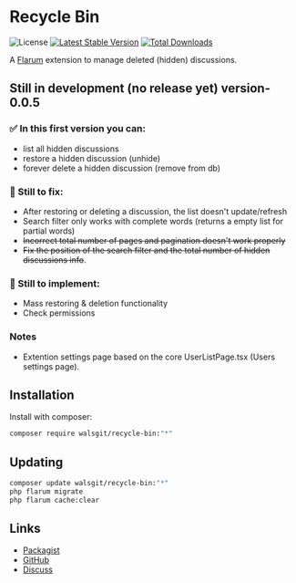 # Recycle Bin

![License](https://img.shields.io/badge/license-MIT-blue.svg) [![Latest Stable Version](https://img.shields.io/packagist/v/walsgit/recycle-bin.svg)](https://packagist.org/packages/walsgit/recycle-bin) [![Total Downloads](https://img.shields.io/packagist/dt/walsgit/recycle-bin.svg)](https://packagist.org/packages/walsgit/recycle-bin)

A [Flarum](http://flarum.org) extension to manage deleted (hidden) discussions.

## Still in development (no release yet) version-0.0.5
### ✅ In this first version you can:
- list all hidden discussions
- restore a hidden discussion (unhide)
- forever delete a hidden discussion (remove from db)

### 🐞 Still to fix:
- After restoring or deleting a discussion, the list doesn't update/refresh
- Search filter only works with complete words (returns a empty list for partial words)
- ~~Incorrect total number of pages and pagination doesn't work properly~~
- ~~Fix the position of the search filter and the total number of hidden discussions info~~.

### 🔲 Still to implement:
- Mass restoring & deletion functionality
- Check permissions

### Notes
- Extention settings page based on the core UserListPage.tsx (Users settings page).


## Installation

Install with composer:

```sh
composer require walsgit/recycle-bin:"*"
```

## Updating

```sh
composer update walsgit/recycle-bin:"*"
php flarum migrate
php flarum cache:clear
```

## Links

- [Packagist](https://packagist.org/packages/walsgit/recycle-bin)
- [GitHub](https://github.com/walsgit/recycle-bin)
- [Discuss](https://discuss.flarum.org/d/PUT_DISCUSS_SLUG_HERE)
